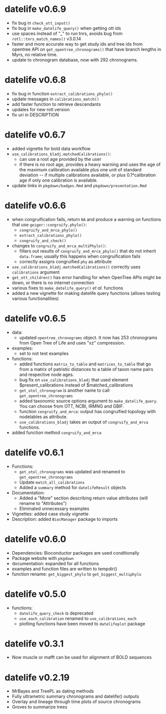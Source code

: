 <!--TODO:
  - add congruification step to `datelife_use` functions

DONE:
-->
# datelife v0.6.9
- fix bug in `check_ott_input()`
- fix bug in `make_datelife_query()` when getting ott ids
- use spaces instead of "_" to run tnrs, avoids bug from `rotl::tnrs_match_names()` v3.0.14
- faster and more accurate way to get study ids and tree ids from opentree API on `get_opentree_chronograms()` that have branch lengths in Myrs, no relative time.
- update to chronogram database, now with 292 chronograms.


# datelife v0.6.8
- fix bug in function `extract_calibrations_phylo()`
- update messages in `calibrations_match()`
- add faster function to retrieve descendants
- updates for new rotl version
- fix uri in DESCRIPTION

# datelife v0.6.7
  - added vignette for bold data workflow
  - `use_calibrations_bladj.matchedCalibrations()`:
    - can use a root age provided by the user
    - if there is no root age, provides a heavy warning and uses the age of the maximum calibration available plus one unit of standard deviation -- if multiple calibrations available, or plus 0.1*calibration age if only one calibration is available.
  - update links in `pkgdown/badges.Rmd` and `pkgdown/presentation.Rmd`

# datelife v0.6.6
  - when congruification fails, return `NA` and produce a warning on functions that use `geiger::congruify.phylo()`:
    - `congruify_and_mrca_phylo()`
    - `extract_calibrations_phylo()`
    - `congruify_and_check()`
  - changes to `congruify_and_mrca_multiPhylo()`:
    - filters out results of `congruify_and_mrca_phylo()` that do not inherit `data.frame`; usually this happens when congruification fails
    - correctly assigns congruified `phy` as attribute
  - `use_calibrations_bladj.matchedCalibrations()` correctly uses `calibrations` argument
  - `get_ott_children()` has error handling for when OpenTree APIs might be down, or there is no internet connection
  - various fixes to `make_datelife_query()` _et al._ functions
  - added a new vignette for making datelife query functions (allows testing various functionalities)

# datelife v0.6.5
  - data:
    - updated `opentree_chronograms` object. It now has 253 chronograms from Open Tree of Life and uses "xz" compression.
  - examples:
    - set to not test examples
  - functions:
    - added functions `matrix_to_table` and `matrices_to_table` that go from a matrix of patristic distances to a table of taxon name pairs and respective node ages.
    - bug fix on `use_calibrations_bladj` that used element $present_calibrations instead of $matched_calibrations
    - `get_otol_chronogram` is another name to call `get_opentree_chronograms`
    - added taxonomic source options argument to `make_datelife_query`. You can choose from OTT, NCBI, IRMNG and GBIF.
    - function `congruify_and_mrca`: output has congruified topology with nodelables as attribute.
    - `use_calibrations_bladj` takes an output of `congruify_and_mrca` functions.
  - added function method `congruify_and_mrca`

# datelife v0.6.1
  - Functions:
    - `get_otol_chronograms` was updated and renamed to `get_opentree_chronograms`
    - Update `match_all_calibrations`
    - Added a `summary` method for `datelifeResult` objects
  - Documentation:
    - Added a "More" section describing return value attributes (will rename to "Attributes")
    - Eliminated unnecessary examples
  - Vignettes: added case study vignette
  - Description: added `BiocManager` package to imports

# datelife v0.6.0

  - Dependencies: Bioconductor packages are used conditionally
  - Package website with `pkgdown`
  - documentation: expanded for all functions
  - examples and function files are written to tempdir()
  - function rename: `get_biggest_phylo` to `get_biggest_multiphylo`

# datelife v0.5.0

  - functions:
    - `datelife_query_check` is deprecated
    - `use_each_calibration` renamed to `use_calibrations_each`
    - plotting functions have been moved to `datelifeplot` package

# datelife v0.3.1

  - Now muscle or mafft can be used for alignment of BOLD sequences

# datelife v0.2.19

  - MrBayes and TreePL as dating methods
  - Fully ultrametric summary chronograms and datelife() outputs
  - Overlay and lineage through time plots of source chronograms
  - Groves to summarize trees
